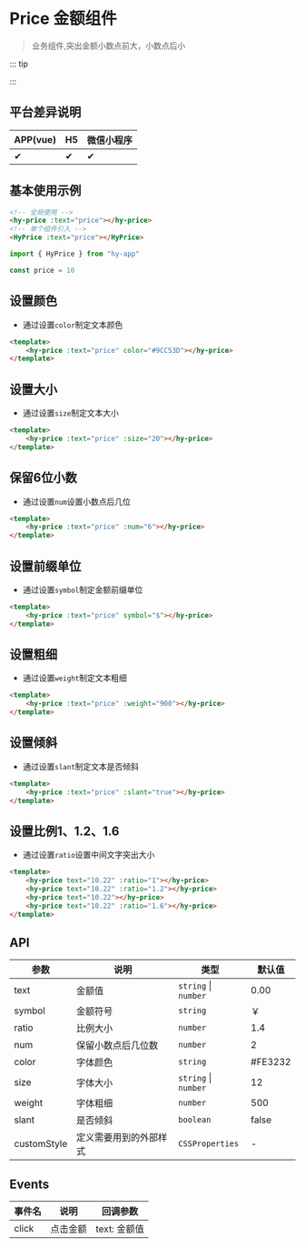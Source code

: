 # Price 金额组件
> 业务组件,突出金额小数点前大，小数点后小

::: tip

:::

## 平台差异说明

| APP(vue) | H5 | 微信小程序 |
|----------|----|-------|
| ✔        | ✔  | ✔     |


## 基本使用示例
```html
<!-- 全局使用 -->
<hy-price :text="price"></hy-price>
<!-- 单个组件引入 -->
<HyPrice :text="price"></HyPrice>
```
```ts
import { HyPrice } from "hy-app"

const price = 10
```

## 设置颜色
- 通过设置`color`制定文本颜色
```html
<template>
    <hy-price :text="price" color="#9CC53D"></hy-price>
</template>
```

## 设置大小
- 通过设置`size`制定文本大小
```html
<template>
    <hy-price :text="price" :size="20"></hy-price>
</template>
```

## 保留6位小数
- 通过设置`num`设置小数点后几位
```html
<template>
    <hy-price :text="price" :num="6"></hy-price>
</template>
```

## 设置前缀单位
- 通过设置`symbol`制定金额前缀单位
```html
<template>
    <hy-price :text="price" symbol="$"></hy-price>
</template>
```

## 设置粗细
- 通过设置`weight`制定文本粗细
```html
<template>
    <hy-price :text="price" :weight="900"></hy-price>
</template>
```

## 设置倾斜
- 通过设置`slant`制定文本是否倾斜
```html
<template>
    <hy-price :text="price" :slant="true"></hy-price>
</template>
```

## 设置比例1、1.2、1.6
- 通过设置`ratio`设置中间文字突出大小
```html
<template>
    <hy-price text="10.22" :ratio="1"></hy-price>
    <hy-price text="10.22" :ratio="1.2"></hy-price>
    <hy-price text="10.22"></hy-price>
    <hy-price text="10.22" :ratio="1.6"></hy-price>
</template>
```

## API

| 参数          | 说明          | 类型                   | 默认值     |
|-------------|-------------|----------------------|---------|
| text        | 金额值         | `string` \| `number` | 0.00    |
| symbol      | 金额符号        | `string`             | ￥       |
| ratio       | 比例大小        | `number`             | 1.4     |
| num         | 保留小数点后几位数   | `number`             | 2       |
| color       | 字体颜色        | `string`             | #FE3232 |
| size        | 字体大小        | `string` \| `number` | 12      |
| weight      | 字体粗细        | `number`             | 500     |
| slant       | 是否倾斜        | `boolean`            | false   |
| customStyle | 定义需要用到的外部样式 | `CSSProperties`      | -       |

## Events

| 事件名       | 说明   | 回调参数      |
|-----------|------|-----------|
| click     | 点击金额 | text: 金额值 |

<demo-model url="pages/components/price/price"></demo-model>
